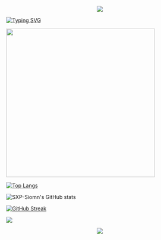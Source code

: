 <!-- https://github.com/kyechan99/capsule-render -->
<p align="center">
<img src="https://capsule-render.vercel.app/api?type=wave&color=auto&height=300&section=header&text=夜之向日葵&fontSize=90" />
</p>

<a href="https://git.io/typing-svg"><img src="https://readme-typing-svg.demolab.com?font=Fira+Code&weight=700&size=30&pause=1000&color=5FF7F4&background=C9D3D000&width=435&lines=Helianthus+Night" alt="Typing SVG" /></a>

<img align="center" width="400" src="https://github-readme-stats.vercel.app/api?username=SXP-Simon&theme=transparent&include_all_commits=true&show_icons=true&hide_border=true" />

[![Top Langs](https://github-readme-stats.vercel.app/api/top-langs?username=anuraghazra)](https://github.com/anuraghazra/github-readme-stats)

![SXP-Siomn's GitHub stats](https://github-readme-stats.vercel.app/api?username=SXP-Simon&show_icons=true)


<a href="https://git.io/streak-stats"><img src="https://streak-stats.demolab.com?user=SXP-Simon&theme=dark&locale=ja&mode=weekly" alt="GitHub Streak" /></a>


<img align="center" src="https://github-readme-stats.vercel.app/api/top-langs/?username=SXP-Simon&theme=transparent&hide_border=true&layout=donut-vertical&langs_count=6" />


<!-- https://github.com/kyechan99/capsule-render -->
<p align="center">
<img src="https://capsule-render.vercel.app/api?type=waving&color=timeGradient&height=300&&section=footer&text=THE%20END&fontSize=90&fontAlign=50&fontAlignY=70&desc=Hope%20your%20program%20is%20bug-free!&descAlign=50&descSize=30&descAlignY=40&animation=twinkling" />
</p>